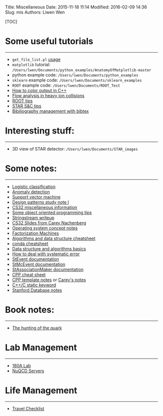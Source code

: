 Title: Miscellaneous 
Date: 2015-11-18 11:14
Modified: 2016-02-09 14:36
Slug: mis
Authors: Liwen Wen

[TOC]

# Some useful tutorials
- - -
* `get_file_list.pl` [usage](https://drupal.star.bnl.gov/STAR/comp/sofi/filecatalog/user-manual)
* `matplotlib` tutorial: `/Users/lwen/Documents/python_examples/AnatomyOfMatplotlib-master`
* python example code: `/Users/lwen/Documents/python_examples`
* `sklearn` example code: `/Users/lwen/Documents/sklearn_examples`
* `ROOT` example code: `/Users/lwen/Documents/ROOT_Test`
* [How to color output in C++]({filename}/mis/color_output.md)
* [Flow analysis in heavy ion collisions]({filename}/mis/flow.md)
* [ROOT tips]({filename}/programming/ROOT_tips.md)
* [STAR S&C tips]({filename}/programming/mis_tips.md)
* [Bibiliography management with bibtex](https://www.sharelatex.com/learn/Bibliography_management_with_bibtex)

# Interesting stuff:
- - -
* 3D view of STAR detector: `/Users/lwen/Documents/STAR_images` 

# Some notes:
- - -
* [Logistic classification]({filename}/mis/logistic_classification_notes.md)
* [Anomaly detection]({filename}/mis/anomaly_detection.md)
* [Support vector machine]({filename}/mis/support_vector_machines.md)
* [Design patterns study note I]({filename}/mis/design_patterns_i.md)
* [CS32 miscellaneous information]({filename}/mis/cs32_mis.md)
* [Some object oriented programming tips]({filename}/data/oodtips.pdf)
* [Stringstream writeup]({filename}/data/stringstream.txt)
* [CS32 Slides from Carey Nachenberg](https://drive.google.com/drive/u/0/folders/0B3ZmSZ7JPYZ6TFI0UWI4Q09sLWc)
* [Operating system concept notes]({filename}/mis/operating_system.md)
* [Factorization Machines]({filename}/mis/fm.md)
* [Algorithms and data structure cheatsheet](http://algs4.cs.princeton.edu/cheatsheet/)
* [conda cheatsheet](https://drive.google.com/open?id=0B3ZmSZ7JPYZ6V3ZqZTQ3SHl2aEE)
* [Data structure and algorithms basics](https://gist.github.com/TSiege/cbb0507082bb18ff7e4b)
* [How to deal with systematic error]({filename}/mis/sys_error.md)
* [StEvent documentation](https://drive.google.com/file/d/0B3ZmSZ7JPYZ6WDQ3TGpxZkw5MDg/view?usp=sharing)
* [StMcEvent documentation](https://drive.google.com/file/d/0B3ZmSZ7JPYZ6b1dlaDlWcmtmYkk/view?usp=sharing)
* [StAssociationMaker documentation](https://drive.google.com/file/d/0B3ZmSZ7JPYZ6RnhNX0VWYXlhNDQ/view?usp=sharing)
* [CPP cheat sheet](https://drive.google.com/file/d/0B3ZmSZ7JPYZ6QnRMeVFKR3JLbEk/view?usp=sharing)
* [CPP template notes](https://drive.google.com/file/d/0B3ZmSZ7JPYZ6R0puS1NCZ0E1d0E/view?usp=sharing) or [Carey's notes](https://drive.google.com/drive/folders/0B3ZmSZ7JPYZ6TFI0UWI4Q09sLWc)
* [C++/C static keyword]()
* [Stanford Database notes](https://drive.google.com/file/d/0B3ZmSZ7JPYZ6bVgxcVRVcWFReTQ/view?usp=sharing)


# Book notes:
- - -
* [The hunting of the quark]({filename}/mis/quark_hunting.md)

# Lab Management
- - -
* [180A Lab]({filename}/mis/180A.md) 
* [NuQCD Servers]({filename}/mis/server_maintenance.md)

# Life Management
- - -
* [Travel Checklist]({filename}/mis/travel_checklist.md)
